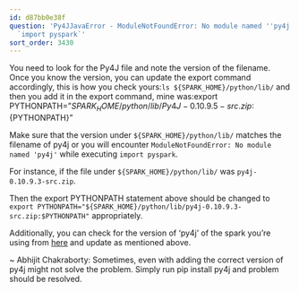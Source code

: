 ```yaml
---
id: d87bb0e38f
question: 'Py4JJavaError - ModuleNotFoundError: No module named ''py4j''` while executing
  `import pyspark`'
sort_order: 3430
---
```


You need to look for the Py4J file and note the version of the filename. Once you know the version, you can update the export command accordingly, this is how you check yours:` ls ${SPARK_HOME}/python/lib/ ` and then you add it in the export command, mine was:export PYTHONPATH=”${SPARK_HOME}/python/lib/Py4J-0.10.9.5-src.zip:${PYTHONPATH}”

Make sure that the version under `${SPARK_HOME}/python/lib/` matches the filename of py4j or you will encounter `ModuleNotFoundError: No module named 'py4j'` while executing `import pyspark`.

For instance, if the file under `${SPARK_HOME}/python/lib/` was `py4j-0.10.9.3-src.zip`.

Then the export PYTHONPATH statement above should be changed to `export PYTHONPATH="${SPARK_HOME}/python/lib/py4j-0.10.9.3-src.zip:$PYTHONPATH"` appropriately.

Additionally, you can check for the version of ‘py4j’ of the spark you’re using from [here](https://spark.apache.org/docs/latest/api/python/getting_started/install.html) and update as mentioned above.

~ Abhijit Chakraborty: Sometimes, even with adding the correct version of py4j might not solve the problem. Simply run pip install py4j and problem should be resolved.

